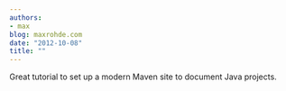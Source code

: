 ```yaml
---
authors:
- max
blog: maxrohde.com
date: "2012-10-08"
title: ""
---
```


Great tutorial to set up a modern Maven site to document Java projects.
